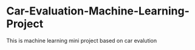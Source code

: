 # Car-Evaluation-Machine-Learning-Project
This is machine learning mini project based on car evalution
